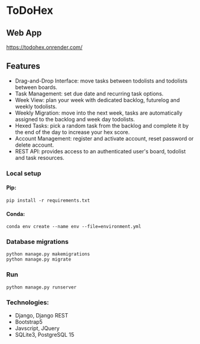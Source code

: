 # ToDoHex

## **Web App**
https://todohex.onrender.com/

##  Features
- Drag-and-Drop Interface: move tasks between todolists and todolists between boards.
- Task Management: set due date and recurring task options.
- Week View: plan your week with dedicated backlog, futurelog and weekly todolists.
- Weekly Migration: move into the next week, tasks are automatically assigned to the backlog and week day todolists.
- Hexed Tasks: pick a random task from the backlog and complete it by the end of the day to increase your hex score.
- Account Management: register and activate account, reset password or delete account.
- REST API: provides access to an authenticated user's board, todolist and task resources.


### **Local setup**
#### **Pip:**
`pip install -r requirements.txt`

#### **Conda:**
`conda env create --name env --file=environment.yml`

### **Database migrations**
    python manage.py makemigrations
    python manage.py migrate

### **Run**
`python manage.py runserver`
### **Technologies**:
 - Django, Django REST
 - Bootstrap5
 - Javscript, JQuery
 - SQLite3, PostgreSQL 15
 
